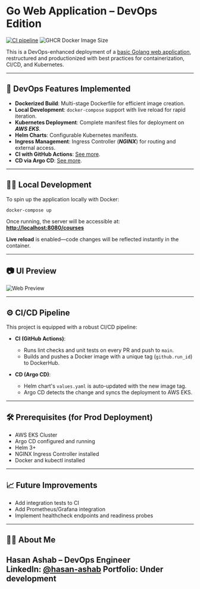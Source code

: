 
# Go Web Application – DevOps Edition

[![CI pipeline](https://github.com/HasanAshab/go-web-app-devops/actions/workflows/ci.yaml/badge.svg?event=push)](https://github.com/HasanAshab/go-web-app-devops/actions/workflows/ci.yaml)
![GHCR Docker Image Size](https://img.shields.io/docker/image-size/ghcr.io/hasanashab/go-web-app-devops/latest)

This is a DevOps-enhanced deployment of a [basic Golang web application](https://github.com/iam-veeramalla/go-web-app), restructured and productionized with best practices for containerization, CI/CD, and Kubernetes.

---

## 🚀 DevOps Features Implemented

* **Dockerized Build**: Multi-stage Dockerfile for efficient image creation.
* **Local Development**: `docker-compose` support with live reload for rapid iteration.
* **Kubernetes Deployment**: Complete manifest files for deployment on **_AWS EKS_**.
* **Helm Charts**: Configurable Kubernetes manifests.
* **Ingress Management**: Ingress Controller (**_NGINX_**) for routing and external access.
* **CI with GitHub Actions**: [See more](#️cicd-pipeline).
* **CD via Argo CD**: [See more](#️cicd-pipeline).

---

## 🧑‍💻 Local Development

To spin up the application locally with Docker:

```bash
docker-compose up
```

Once running, the server will be accessible at:
**[http://localhost:8080/courses](http://localhost:8080/courses)**

**Live reload** is enabled—code changes will be reflected instantly in the container.

---

## 📷 UI Preview

![Web Preview](static/images/golang-website.png)

---

## ⚙️ CI/CD Pipeline

This project is equipped with a robust CI/CD pipeline:

- **CI (GitHub Actions)**:
  - Runs lint checks and unit tests on every PR and push to `main`.
  - Builds and pushes a Docker image with a unique tag (`github.run_id`) to DockerHub.
  
- **CD (Argo CD)**:
  - Helm chart's `values.yaml` is auto-updated with the new image tag.
  - Argo CD detects the change and syncs the deployment to AWS EKS.

---

## 🛠️ Prerequisites (for Prod Deployment)

* AWS EKS Cluster
* Argo CD configured and running
* Helm 3+
* NGINX Ingress Controller installed
* Docker and kubectl installed

---

## 📈 Future Improvements

* Add integration tests to CI
* Add Prometheus/Grafana integration
* Implement healthcheck endpoints and readiness probes

---

## 🙋‍♂️ About Me
**Hasan Ashab** – DevOps Engineer  
LinkedIn: [@hasan-ashab](https://www.linkedin.com/in/hasan-ashab-b9b20a290)
Portfolio: Under development
---

